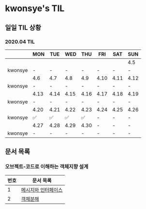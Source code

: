 # kwonsye's TIL


## 일일 TIL 상황

### 2020.04 TIL
||MON|TUE|WED|THU|FRI|SAT|SUN|
|---|---|---|---|---|---|---|---|
||||||||4.5|
|kwonsye|-|-|-|-|-|-|-|
||4.6|4.7|4.8|4.9|4.10|4.11|4.12|
|kwonsye|-|-|-|-|-|-|-|
||4.13|4.14|4.15|4.16|4.17|4.18|4.19|
|kwonsye|-|-|-|-|-|-|-|
||4.20|4.21|4.22|4.23|4.24|4.25|4.26|
|kwonsye|✅|✅|✅|✅|-|-|-|
||4.27|4.28|4.29|4.30|-|-|-|
|kwonsye|-|-|-|-|-|-|-|

## 문서 목록

### 오브젝트-코드로 이해하는 객체지향 설계
|번호|문서 목록|
|---|---|
|1|[메시지와 인터페이스](./2020-04-20/object_message_and_interface.md)|
|2|[객체분해](./2020-04-22/object_decomposition.md)|